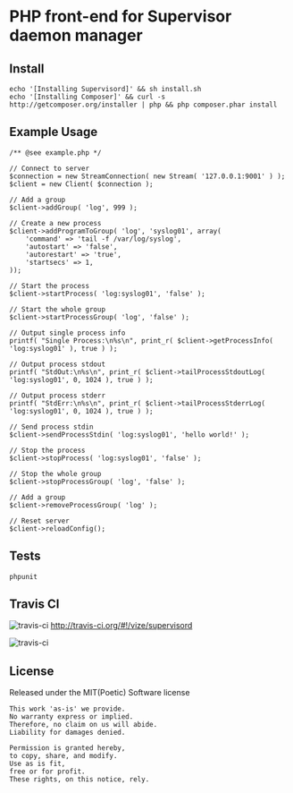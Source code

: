 PHP front-end for Supervisor daemon manager
========================================================================

Install
--------

    echo '[Installing Supervisord]' && sh install.sh
    echo '[Installing Composer]' && curl -s http://getcomposer.org/installer | php && php composer.phar install

Example Usage
-------------

    /** @see example.php */

    // Connect to server
    $connection = new StreamConnection( new Stream( '127.0.0.1:9001' ) );
    $client = new Client( $connection );
    
    // Add a group
    $client->addGroup( 'log', 999 );

    // Create a new process
    $client->addProgramToGroup( 'log', 'syslog01', array(
        'command' => 'tail -f /var/log/syslog',
        'autostart' => 'false',
        'autorestart' => 'true',
        'startsecs' => 1,
    ));
    
    // Start the process
    $client->startProcess( 'log:syslog01', 'false' );
    
    // Start the whole group
    $client->startProcessGroup( 'log', 'false' );
    
    // Output single process info
    printf( "Single Process:\n%s\n", print_r( $client->getProcessInfo( 'log:syslog01' ), true ) );
    
    // Output process stdout
    printf( "StdOut:\n%s\n", print_r( $client->tailProcessStdoutLog( 'log:syslog01', 0, 1024 ), true ) );
    
    // Output process stderr
    printf( "StdErr:\n%s\n", print_r( $client->tailProcessStderrLog( 'log:syslog01', 0, 1024 ), true ) );
    
    // Send process stdin
    $client->sendProcessStdin( 'log:syslog01', 'hello world!' );
    
    // Stop the process
    $client->stopProcess( 'log:syslog01', 'false' );
    
    // Stop the whole group
    $client->stopProcessGroup( 'log', 'false' );
    
    // Add a group
    $client->removeProcessGroup( 'log' );
    
    // Reset server
    $client->reloadConfig();

Tests
--------

    phpunit

Travis CI
---------

![travis-ci](http://cdn-ak.favicon.st-hatena.com/?url=http%3A%2F%2Fabout.travis-ci.org%2F)&nbsp;http://travis-ci.org/#!/vize/supervisord

![travis-ci](https://secure.travis-ci.org/vize/supervisord.png?branch=master)

License
------------------------

Released under the MIT(Poetic) Software license

    This work 'as-is' we provide.
    No warranty express or implied.
    Therefore, no claim on us will abide.
    Liability for damages denied.

    Permission is granted hereby,
    to copy, share, and modify.
    Use as is fit,
    free or for profit.
    These rights, on this notice, rely.
